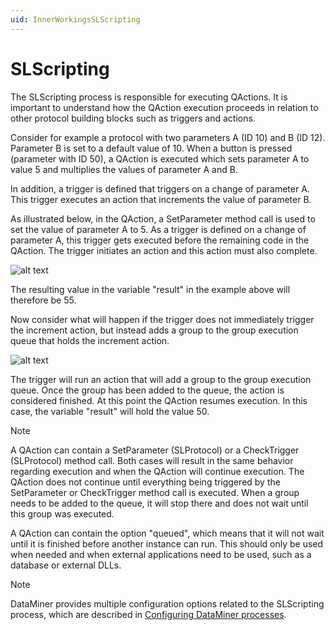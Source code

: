 ```yaml
---
uid: InnerWorkingsSLScripting
---
```


# SLScripting

The SLScripting process is responsible for executing QActions. It is important to understand how the QAction execution proceeds in relation to other protocol building blocks such as triggers and actions.

Consider for example a protocol with two parameters A (ID 10) and B (ID 12). Parameter B is set to a default value of 10. When a button is pressed (parameter with ID 50), a QAction is executed which sets parameter A to value 5 and multiplies the values of parameter A and B.

In addition, a trigger is defined that triggers on a change of parameter A. This trigger executes an action that increments the value of parameter B.

As illustrated below, in the QAction, a SetParameter method call is used to set the value of parameter A to 5. As a trigger is defined on a change of parameter A, this trigger gets executed before the remaining code in the QAction. The trigger initiates an action and this action must also complete.

![alt text](../../images/SLScripting_example_QAction1.svg "QAction execution")

The resulting value in the variable "result" in the example above will therefore be 55.

Now consider what will happen if the trigger does not immediately trigger the increment action, but instead adds a group to the group execution queue that holds the increment action.

![alt text](../../images/SLScripting_example_QAction2.svg "QAction execution (continued)")

The trigger will run an action that will add a group to the group execution queue. Once the group has been added to the queue, the action is considered finished. At this point the QAction resumes execution. In this case, the variable "result" will hold the value 50.

> [!NOTE]
> A QAction can contain a SetParameter (SLProtocol) or a CheckTrigger (SLProtocol) method call. Both cases will result in the same behavior regarding execution and when the QAction will continue execution. The QAction does not continue until everything being triggered by the SetParameter or CheckTrigger method call is executed. When a group needs to be added to the queue, it will stop there and does not wait until this group was executed.

A QAction can contain the option "queued", which means that it will not wait until it is finished before another instance can run. This should only be used when needed and when external applications need to be used, such as a database or external DLLs.

> [!NOTE]
> DataMiner provides multiple configuration options related to the SLScripting process, which are described in [Configuring DataMiner processes](xref:Configuration_of_DataMiner_processes).
